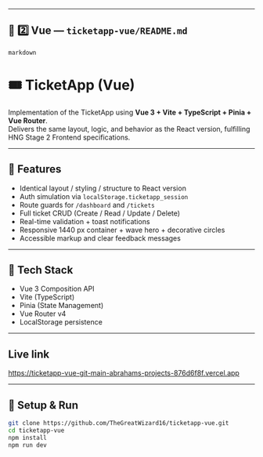 
---

## 🧱 2️⃣ Vue — `ticketapp-vue/README.md`
```markdown ```
# 🎟️ TicketApp (Vue)

Implementation of the TicketApp using **Vue 3 + Vite + TypeScript + Pinia + Vue Router**.  
Delivers the same layout, logic, and behavior as the React version, fulfilling HNG Stage 2 Frontend specifications.

---

## 🚀 Features
- Identical layout / styling / structure to React version
- Auth simulation via `localStorage.ticketapp_session`
- Route guards for `/dashboard` and `/tickets`
- Full ticket CRUD (Create / Read / Update / Delete)
- Real-time validation + toast notifications
- Responsive 1440 px container + wave hero + decorative circles
- Accessible markup and clear feedback messages

---

## 🧩 Tech Stack
- Vue 3 Composition API
- Vite (TypeScript)
- Pinia (State Management)
- Vue Router v4
- LocalStorage persistence

---

## Live link
https://ticketapp-vue-git-main-abrahams-projects-876d6f8f.vercel.app

---

## 🧰 Setup & Run
```bash
git clone https://github.com/TheGreatWizard16/ticketapp-vue.git
cd ticketapp-vue
npm install
npm run dev
